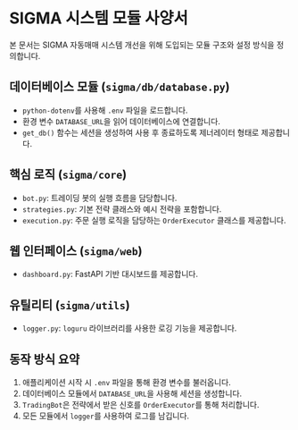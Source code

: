 # SIGMA 시스템 모듈 사양서

본 문서는 SIGMA 자동매매 시스템 개선을 위해 도입되는 모듈 구조와 설정 방식을 정의합니다.

## 데이터베이스 모듈 (`sigma/db/database.py`)
- `python-dotenv`를 사용해 `.env` 파일을 로드합니다.
- 환경 변수 `DATABASE_URL`을 읽어 데이터베이스에 연결합니다.
- `get_db()` 함수는 세션을 생성하여 사용 후 종료하도록 제너레이터 형태로 제공합니다.

## 핵심 로직 (`sigma/core`)
- `bot.py`: 트레이딩 봇의 실행 흐름을 담당합니다.
- `strategies.py`: 기본 전략 클래스와 예시 전략을 포함합니다.
- `execution.py`: 주문 실행 로직을 담당하는 `OrderExecutor` 클래스를 제공합니다.

## 웹 인터페이스 (`sigma/web`)
- `dashboard.py`: FastAPI 기반 대시보드를 제공합니다.

## 유틸리티 (`sigma/utils`)
- `logger.py`: `loguru` 라이브러리를 사용한 로깅 기능을 제공합니다.

## 동작 방식 요약
1. 애플리케이션 시작 시 `.env` 파일을 통해 환경 변수를 불러옵니다.
2. 데이터베이스 모듈에서 `DATABASE_URL`을 사용해 세션을 생성합니다.
3. `TradingBot`은 전략에서 받은 신호를 `OrderExecutor`를 통해 처리합니다.
4. 모든 모듈에서 `logger`를 사용하여 로그를 남깁니다.
